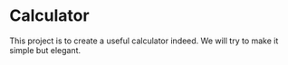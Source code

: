 # Calculator
This project is to create a useful calculator indeed. We will try to make it simple but elegant.
